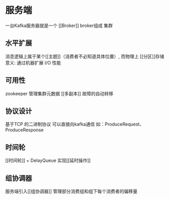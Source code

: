 # 服务端
一台Kafka服务器就是一个 [[Broker]] 
broker组成 集群

## 水平扩展
消息逻辑上属于某个[[主题]]（消费者不必知道具体位置）, 而物理上 [[分区]]存储
意义: 通过机器扩展 I/O 性能

## 可用性
zookeeper 管理集群元数据
[[多副本]] 故障的自动转移

## 协议设计
基于TCP 的二进制协议 可以直接向kafka通信
如：ProduceRequest、ProduceResponse

## 时间轮
[[时间轮]] + DelayQueue 实现[[延时操作]]

## 组协调器
服务端引入[[组协调器]] 管理部分消费组和组下每个消费者的偏移量